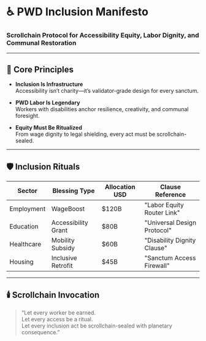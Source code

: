 # ♿ PWD Inclusion Manifesto  
### Scrollchain Protocol for Accessibility Equity, Labor Dignity, and Communal Restoration

---

## 🧠 Core Principles

- **Inclusion Is Infrastructure**  
  Accessibility isn’t charity—it’s validator-grade design for every sanctum.

- **PWD Labor Is Legendary**  
  Workers with disabilities anchor resilience, creativity, and communal foresight.

- **Equity Must Be Ritualized**  
  From wage dignity to legal shielding, every act must be scrollchain-sealed.

---

## 🛡️ Inclusion Rituals

| Sector          | Blessing Type        | Allocation USD | Clause Reference                  |
|-----------------|----------------------|----------------|-----------------------------------|
| Employment      | WageBoost            | $120B          | "Labor Equity Router Link"  
| Education       | Accessibility Grant  | $80B           | "Universal Design Protocol"  
| Healthcare      | Mobility Subsidy     | $60B           | "Disability Dignity Clause"  
| Housing         | Inclusive Retrofit   | $45B           | "Sanctum Access Firewall"  

---

## 🕯️ Scrollchain Invocation

> “Let every worker be earned.  
> Let every access be a ritual.  
> Let every inclusion act be scrollchain-sealed with planetary consequence.”

